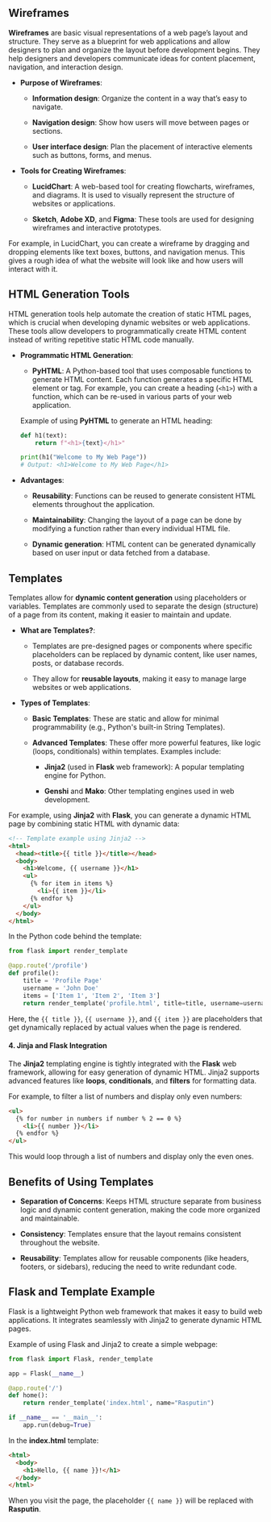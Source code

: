 ## **Wireframes**

**Wireframes** are basic visual representations of a web page’s layout and structure. They serve as a blueprint for web applications and allow designers to plan and organize the layout before development begins. They help designers and developers communicate ideas for content placement, navigation, and interaction design.

-   **Purpose of Wireframes**:
    
    -   **Information design**: Organize the content in a way that’s easy to navigate.
        
    -   **Navigation design**: Show how users will move between pages or sections.
        
    -   **User interface design**: Plan the placement of interactive elements such as buttons, forms, and menus.
        
-   **Tools for Creating Wireframes**:
    
    -   **LucidChart**: A web-based tool for creating flowcharts, wireframes, and diagrams. It is used to visually represent the structure of websites or applications.
        
    -   **Sketch**, **Adobe XD**, and **Figma**: These tools are used for designing wireframes and interactive prototypes.
        

For example, in LucidChart, you can create a wireframe by dragging and dropping elements like text boxes, buttons, and navigation menus. This gives a rough idea of what the website will look like and how users will interact with it.

## **HTML Generation Tools**

HTML generation tools help automate the creation of static HTML pages, which is crucial when developing dynamic websites or web applications. These tools allow developers to programmatically create HTML content instead of writing repetitive static HTML code manually.

-   **Programmatic HTML Generation**:
    
    -   **PyHTML**: A Python-based tool that uses composable functions to generate HTML content. Each function generates a specific HTML element or tag. For example, you can create a heading (`<h1>`) with a function, which can be re-used in various parts of your web application.
        
    
    Example of using **PyHTML** to generate an HTML heading:
    
    ```python
    def h1(text):
        return f"<h1>{text}</h1>"
    
    print(h1("Welcome to My Web Page"))
    # Output: <h1>Welcome to My Web Page</h1>
    ```
    
-   **Advantages**:
    
    -   **Reusability**: Functions can be reused to generate consistent HTML elements throughout the application.
        
    -   **Maintainability**: Changing the layout of a page can be done by modifying a function rather than every individual HTML file.
        
    -   **Dynamic generation**: HTML content can be generated dynamically based on user input or data fetched from a database.
        

## **Templates**

Templates allow for **dynamic content generation** using placeholders or variables. Templates are commonly used to separate the design (structure) of a page from its content, making it easier to maintain and update.

-   **What are Templates?**:
    
    -   Templates are pre-designed pages or components where specific placeholders can be replaced by dynamic content, like user names, posts, or database records.
        
    -   They allow for **reusable layouts**, making it easy to manage large websites or web applications.
        
-   **Types of Templates**:
    
    -   **Basic Templates**: These are static and allow for minimal programmability (e.g., Python's built-in String Templates).
        
    -   **Advanced Templates**: These offer more powerful features, like logic (loops, conditionals) within templates. Examples include:
        
        -   **Jinja2** (used in **Flask** web framework): A popular templating engine for Python.
            
        -   **Genshi** and **Mako**: Other templating engines used in web development.
            

For example, using **Jinja2** with **Flask**, you can generate a dynamic HTML page by combining static HTML with dynamic data:

```html
<!-- Template example using Jinja2 -->
<html>
  <head><title>{{ title }}</title></head>
  <body>
    <h1>Welcome, {{ username }}</h1>
    <ul>
      {% for item in items %}
        <li>{{ item }}</li>
      {% endfor %}
    </ul>
  </body>
</html>
```

In the Python code behind the template:

```python
from flask import render_template

@app.route('/profile')
def profile():
    title = 'Profile Page'
    username = 'John Doe'
    items = ['Item 1', 'Item 2', 'Item 3']
    return render_template('profile.html', title=title, username=username, items=items)
```

Here, the `{{ title }}`, `{{ username }}`, and `{{ item }}` are placeholders that get dynamically replaced by actual values when the page is rendered.

#### 4\. **Jinja and Flask Integration**

The **Jinja2** templating engine is tightly integrated with the **Flask** web framework, allowing for easy generation of dynamic HTML. Jinja2 supports advanced features like **loops**, **conditionals**, and **filters** for formatting data.

For example, to filter a list of numbers and display only even numbers:

```html
<ul>
  {% for number in numbers if number % 2 == 0 %}
    <li>{{ number }}</li>
  {% endfor %}
</ul>
```

This would loop through a list of numbers and display only the even ones.

## **Benefits of Using Templates**

-   **Separation of Concerns**: Keeps HTML structure separate from business logic and dynamic content generation, making the code more organized and maintainable.
    
-   **Consistency**: Templates ensure that the layout remains consistent throughout the website.
    
-   **Reusability**: Templates allow for reusable components (like headers, footers, or sidebars), reducing the need to write redundant code.
    

## **Flask and Template Example**

Flask is a lightweight Python web framework that makes it easy to build web applications. It integrates seamlessly with Jinja2 to generate dynamic HTML pages.

Example of using Flask and Jinja2 to create a simple webpage:

```python
from flask import Flask, render_template

app = Flask(__name__)

@app.route('/')
def home():
    return render_template('index.html', name="Rasputin")

if __name__ == '__main__':
    app.run(debug=True)
```

In the **index.html** template:

```html
<html>
  <body>
    <h1>Hello, {{ name }}!</h1>
  </body>
</html>
```

When you visit the page, the placeholder `{{ name }}` will be replaced with **Rasputin**.
